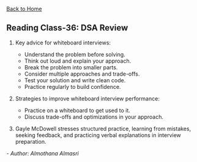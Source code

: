 [Back to Home](../README.md)

## Reading Class-36: DSA Review

1. Key advice for whiteboard interviews:
   - Understand the problem before solving.
   - Think out loud and explain your approach.
   - Break the problem into smaller parts.
   - Consider multiple approaches and trade-offs.
   - Test your solution and write clean code.
   - Practice regularly to build confidence.

2. Strategies to improve whiteboard interview performance:
   - Practice on a whiteboard to get used to it.
   - Discuss trade-offs and optimizations in your approach.

3. Gayle McDowell stresses structured practice, learning from mistakes, seeking feedback, and practicing verbal explanations in interview preparation.

*- Author: Almothana Almasri*